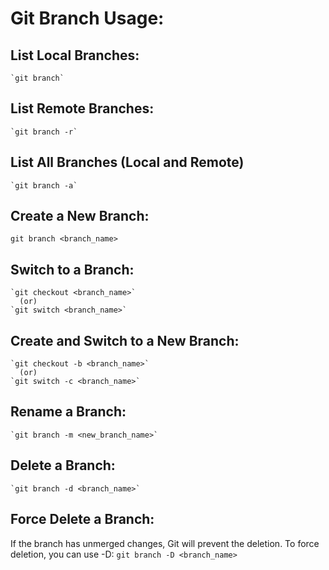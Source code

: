 # Git Branch Usage:

## List Local Branches:
    `git branch`

## List Remote Branches:
    `git branch -r`

## List All Branches (Local and Remote)
    `git branch -a`

## Create a New Branch:
   `git branch <branch_name>`

## Switch to a Branch:
    `git checkout <branch_name>`
      (or)
    `git switch <branch_name>`

## Create and Switch to a New Branch:
    `git checkout -b <branch_name>`
      (or)
    `git switch -c <branch_name>`

## Rename a Branch:
    `git branch -m <new_branch_name>`

## Delete a Branch:
    `git branch -d <branch_name>`

## Force Delete a Branch:
If the branch has unmerged changes, Git will prevent the deletion.
To force deletion, you can use -D:
    `git branch -D <branch_name>`

